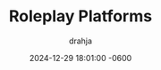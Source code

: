 ---
title: <span class="cyanText">Roleplay</span> Platforms
description: Where does one participate in <span class="cyanText">Text-Based Adult Oriented Roleplay</span>? Are their Rules? Is there an official etiquette?
author: drahja
date: 2024-12-29 18:01:00 -0600
categories: [Repository Information, Front Page]
tags: [adults-only, cybersex, discord, domain, dungeon, educational, erp, f-list.net, guides, historical preservation, information, irc, mmorpg, mu, multi-user, mud, muck, mush, platform, platforms, repository, roleplay, roleplaying, rp, shared hallucination, space, spaces]
pin: yes
media_subpath: '/posts/platforms'
---
